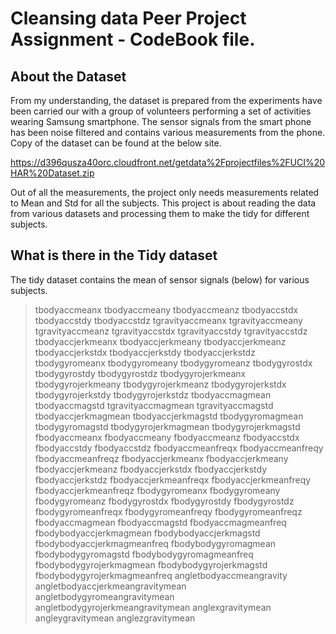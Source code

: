 # Cleansing data Peer Project Assignment - CodeBook file. 

## About the Dataset

From my understanding, the dataset is prepared from the experiments have been carried our with a group of volunteers performing a set of activities wearing Samsung smartphone. The sensor signals from the smart phone has been noise filtered and contains various measurements from the phone. Copy of the dataset can be found at the below site. 

https://d396qusza40orc.cloudfront.net/getdata%2Fprojectfiles%2FUCI%20HAR%20Dataset.zip

Out of all the measurements, the project only needs measurements related to Mean and Std for all the subjects. This project is about reading the data from various datasets and processing them to make the tidy for different subjects.  

## What is there in the Tidy dataset
The tidy dataset contains the mean of sensor signals (below) for various subjects. 
> tbodyaccmeanx
> tbodyaccmeany
> tbodyaccmeanz
> tbodyaccstdx
> tbodyaccstdy
> tbodyaccstdz
> tgravityaccmeanx
> tgravityaccmeany
> tgravityaccmeanz
> tgravityaccstdx
> tgravityaccstdy
> tgravityaccstdz
> tbodyaccjerkmeanx
> tbodyaccjerkmeany
> tbodyaccjerkmeanz
> tbodyaccjerkstdx
> tbodyaccjerkstdy
> tbodyaccjerkstdz
> tbodygyromeanx
> tbodygyromeany
> tbodygyromeanz
> tbodygyrostdx
> tbodygyrostdy
> tbodygyrostdz
> tbodygyrojerkmeanx
> tbodygyrojerkmeany
> tbodygyrojerkmeanz
> tbodygyrojerkstdx
> tbodygyrojerkstdy
> tbodygyrojerkstdz
> tbodyaccmagmean
> tbodyaccmagstd
> tgravityaccmagmean
> tgravityaccmagstd
> tbodyaccjerkmagmean
> tbodyaccjerkmagstd
> tbodygyromagmean
> tbodygyromagstd
> tbodygyrojerkmagmean
> tbodygyrojerkmagstd
> fbodyaccmeanx
> fbodyaccmeany
> fbodyaccmeanz
> fbodyaccstdx
> fbodyaccstdy
> fbodyaccstdz
> fbodyaccmeanfreqx
> fbodyaccmeanfreqy
> fbodyaccmeanfreqz
> fbodyaccjerkmeanx
> fbodyaccjerkmeany
> fbodyaccjerkmeanz
> fbodyaccjerkstdx
> fbodyaccjerkstdy
> fbodyaccjerkstdz
> fbodyaccjerkmeanfreqx
> fbodyaccjerkmeanfreqy
> fbodyaccjerkmeanfreqz
> fbodygyromeanx
> fbodygyromeany
> fbodygyromeanz
> fbodygyrostdx
> fbodygyrostdy
> fbodygyrostdz
> fbodygyromeanfreqx
> fbodygyromeanfreqy
> fbodygyromeanfreqz
> fbodyaccmagmean
> fbodyaccmagstd
> fbodyaccmagmeanfreq
> fbodybodyaccjerkmagmean
> fbodybodyaccjerkmagstd
> fbodybodyaccjerkmagmeanfreq
> fbodybodygyromagmean
> fbodybodygyromagstd
> fbodybodygyromagmeanfreq
> fbodybodygyrojerkmagmean
> fbodybodygyrojerkmagstd
> fbodybodygyrojerkmagmeanfreq
> angletbodyaccmeangravity
> angletbodyaccjerkmeangravitymean
> angletbodygyromeangravitymean
> angletbodygyrojerkmeangravitymean
> anglexgravitymean
> angleygravitymean
> anglezgravitymean
